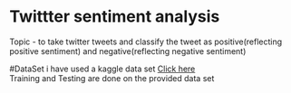 # Twittter sentiment analysis
Topic - to take twitter tweets and classify the tweet as positive(reflecting positive sentiment) and negative(reflecting negative sentiment)
<br/>

#DataSet
i have used a kaggle data set <a href = "https://www.kaggle.com/c/twitter-sentiment-analysis2">Click here</a><br/>
Training and Testing are done on the provided data set<br/>
